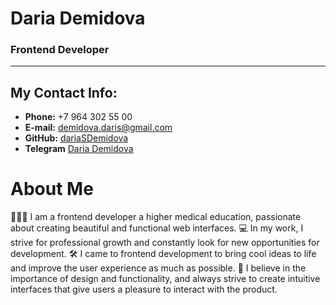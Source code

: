 # Daria Demidova

### Frontend Developer

---

## My Contact Info:

- **Phone:** +7 964 302 55 00
- **E-mail:** [demidova.daris@gmail.com](demidova.daris@gmail.com)
- **GitHub:** [dariaSDemidova](https://github.com/dariaSDemidova)
- **Telegram** [Daria Demidova](https://t.me/demi_dari)

# About Me

👩🏻‍💻 I am a frontend developer a higher medical education, passionate about creating beautiful and functional web interfaces.
💻 In my work, I strive for professional growth and constantly look for new opportunities for development.
🛠️ I came to frontend development to bring cool ideas to life and improve the user experience as much as possible.
🎨 I believe in the importance of design and functionality, and always strive to create intuitive interfaces that give users a pleasure to interact with the product.

